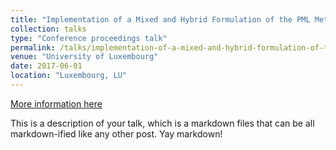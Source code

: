 ```yaml
---
title: "Implementation of a Mixed and Hybrid Formulation of the PML Method in Elastodynamics Using FEniCS"
collection: talks
type: "Conference proceedings talk"
permalink: /talks/implementation-of-a-mixed-and-hybrid-formulation-of-the-pml-method-in-elastodynamics-using-fenics
venue: "University of Luxembourg"
date: 2017-06-01
location: "Luxembourg, LU"
---
```


[More information here](http://example2.com)

This is a description of your talk, which is a markdown files that can be all markdown-ified like any other post. Yay markdown!
